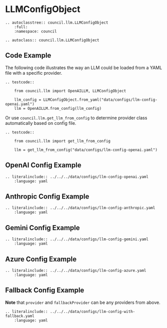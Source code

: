 # LLMConfigObject

```{eval-rst}
.. autoclasstree:: council.llm.LLMConfigObject
    :full:
    :namespace: council

.. autoclass:: council.llm.LLMConfigObject
```

## Code Example

The following code illustrates the way an LLM could be loaded from a YAML file with a specific provider.

```{eval-rst}
.. testcode::

    from council.llm import OpenAILLM, LLMConfigObject
    
    llm_config = LLMConfigObject.from_yaml("data/configs/llm-config-openai.yaml")
    llm = OpenAILLM.from_config(llm_config)
```

Or use `council.llm.get_llm_from_config` to determine provider class automatically based on config file.

```{eval-rst}
.. testcode::

    from council.llm import get_llm_from_config

    llm = get_llm_from_config("data/configs/llm-config-openai.yaml")
```

## OpenAI Config Example

```{eval-rst}
.. literalinclude:: ../../../data/configs/llm-config-openai.yaml
    :language: yaml
```

## Anthropic Config Example

```{eval-rst}
.. literalinclude:: ../../../data/configs/llm-config-anthropic.yaml
    :language: yaml
```

## Gemini Config Example

```{eval-rst}
.. literalinclude:: ../../../data/configs/llm-config-gemini.yaml
    :language: yaml
```

## Azure Config Example

```{eval-rst}
.. literalinclude:: ../../../data/configs/llm-config-azure.yaml
    :language: yaml
```

## Fallback Config Example

**Note** that `provider` and `fallbackProvider` can be any providers from above.

```{eval-rst}
.. literalinclude:: ../../../data/configs/llm-config-with-fallback.yaml
    :language: yaml
```
